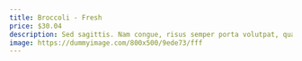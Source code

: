```yaml
---
title: Broccoli - Fresh
price: $30.04
description: Sed sagittis. Nam congue, risus semper porta volutpat, quam pede lobortis ligula, sit amet eleifend pede libero quis orci. Nullam molestie nibh in lectus.
image: https://dummyimage.com/800x500/9ede73/fff
---
```

